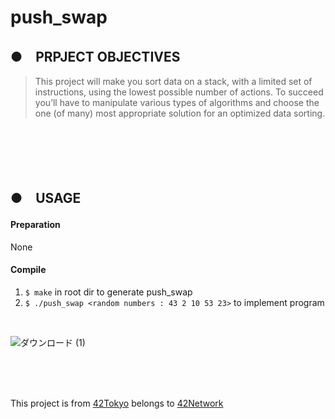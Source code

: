 # push_swap
## ●　PRPJECT OBJECTIVES<br>
>This project will make you sort data on a stack, with a limited set of instructions, using
the lowest possible number of actions. To succeed you’ll have to manipulate various types of algorithms and choose the one (of many) most appropriate solution for an optimized data sorting.
<br>
<br>
<br>
<br>

## ●　USAGE
#### Preparation<br>
None

#### Compile<br>
1) `$ make` in root dir to generate push_swap<br>
3) `$ ./push_swap <random numbers : 43 2 10 53 23>` to implement program
<br>

![ダウンロード (1)](https://user-images.githubusercontent.com/52186679/158960309-3f0c2a83-cc85-4f93-83bc-3939a185aa63.gif)

<br>
<br>
<br>

This project is from [42Tokyo](https://42tokyo.jp/) belongs to [42Network](https://www.42.fr/)
